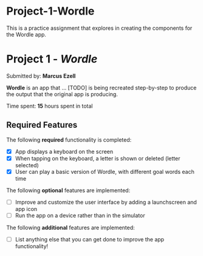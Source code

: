 # Project-1-Wordle
This is a practice assignment that explores in creating the components for the Wordle app.
# Project 1 - *Wordle*

Submitted by: **Marcus Ezell**

**Wordle** is an app that ... [TODO] is being recreated step-by-step to produce the output that the original app is producing.

Time spent: **15** hours spent in total

## Required Features

The following **required** functionality is completed:

- [X] App displays a keyboard on the screen
- [X] When tapping on the keyboard, a letter is shown or deleted (letter selected)
- [X] User can play a basic version of Wordle, with different goal words each time

The following **optional** features are implemented:

- [ ] Improve and customize the user interface by adding a launchscreen and app icon
- [ ] Run the app on a device rather than in the simulator

The following **additional** features are implemented:

- [ ] List anything else that you can get done to improve the app functionality!
